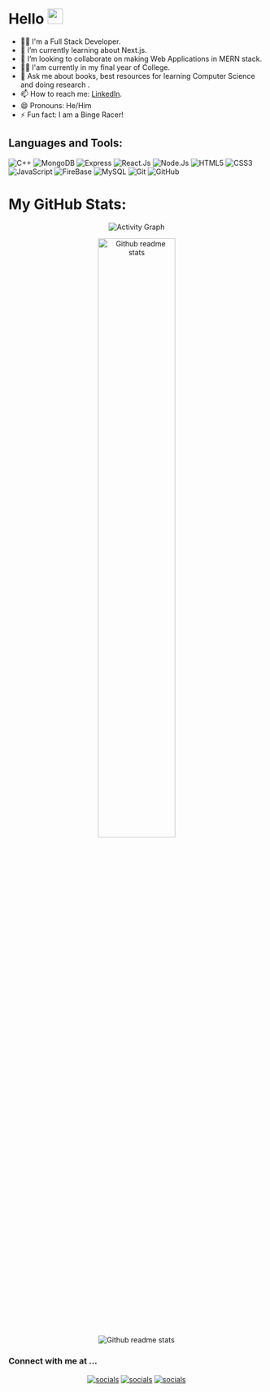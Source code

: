 # Hello <img src="https://raw.githubusercontent.com/MartinHeinz/MartinHeinz/master/wave.gif" width="30px" height="30px">

- 👨‍💻 I'm a Full Stack Developer.
- 🔭 I’m currently learning about Next.js. 
- 👯 I’m looking to collaborate on making Web Applications in MERN stack.
- :man_student: I'am currently in my final year of College.
- 💬 Ask me about books, best resources for learning Computer Science and doing research .
- 📫 How to reach me: [LinkedIn](https://www.linkedin.com/in/aman-singh-bhogal-002914195/).
- 😄 Pronouns: He/Him
- ⚡ Fun fact: I am a Binge Racer!



<h2 align="left">Languages and Tools:</h2>

![C++](https://img.shields.io/badge/-C++-00599C?style=flat-square&logo=cplusplus)
![MongoDB](https://img.shields.io/badge/MongoDB-white?style=flat-square&logo=mongodb)
![Express](https://img.shields.io/badge/Express.Js-red?style=flat-square&logo=express)
![React.Js](https://img.shields.io/badge/React.Js-232F7E?style=flat-square&logo=react)
![Node.Js](https://img.shields.io/badge/Node.Js-232F7E?style=flat-square&logo=nodedotjs)
![HTML5](https://img.shields.io/badge/-HTML5-E34F26?style=flat-square&logo=html5&logoColor=white)
![CSS3](https://img.shields.io/badge/-CSS3-1572B6?style=flat-square&logo=css3)
![JavaScript](https://img.shields.io/badge/-JavaScript-white?style=plastic&logo=javascript)
![FireBase](https://img.shields.io/badge/-FireBase-orrange?style=plastic&logo=firebase)
![MySQL](https://img.shields.io/badge/-SQL-yellow?style=plastic&logo=Microsoft-SQL-Server)
![Git](https://img.shields.io/badge/-Git-black?style=flat-square&logo=git)
![GitHub](https://img.shields.io/badge/-GitHub-grey?style=flat-square&logo=github)   

# My GitHub Stats:
<p align="center"><img src="https://github-readme-streak-stats.herokuapp.com/?user=AmanSinghBhogal&theme=radical" alt="Activity Graph"></p>
<p align="center"><img src="https://github-readme-stats.vercel.app/api?username=AmanSinghBhogal&count_private=true&show_icons=true&hide_border=true&theme=radical" alt="Github readme stats" width="55%"></p>
<p align="center"><img src="https://github-readme-activity-graph.cyclic.app/graph?username=AmanSinghBhogal&theme=react-dark" alt="Github readme stats"></p>

<h3> Connect with me at ...</h3>

<p align="center"><a href="https://www.linkedin.com/in/aman-singh-bhogal-002914195/" target="blank"><img align="center" src="https://img.shields.io/badge/LinkedIn-0077B5?style=for-the-badge&logo=linkedin&logoColor=white" alt="socials"/></a> <a href="https://www.instagram.com/asb_0002/" target="blank"><img align="center" src="https://img.shields.io/badge/Instagram-E4405F?style=for-the-badge&logo=instagram&logoColor=white" alt="socials"/></a> <a href="https://discord.com/users/Aman Singh Bhogal#2810" target="blank"><img align="center" src="https://img.shields.io/badge/Discord-7289DA?style=for-the-badge&logo=discord&logoColor=white" alt="socials"/></a> </p>
